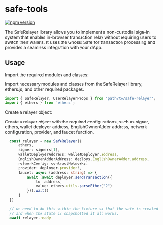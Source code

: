 # safe-tools

[![npm version](https://badge.fury.io/js/@skaleboarder%2Fsafe-tools.svg)](https://badge.fury.io/js/@skaleboarder%2Fsafe-tools)

The SafeRelayer library allows you to implement a non-custodial sign-in system that enables in-browser transaction relay without requiring users to switch their wallets. It uses the Gnosis Safe for transaction processing and provides a seamless integration with your dApp.

## Usage

Import the required modules and classes:

Import necessary modules and classes from the SafeRelayer library, ethers.js, and other required packages.

```typescript
import { SafeRelayer, UserRelayerProps } from 'path/to/safe-relayer';
import { ethers } from 'ethers';
```

Create a relayer object:

Create a relayer object with the required configurations, such as signer, ethers, wallet deployer address, EnglishOwnerAdder address, network configuration, provider, and faucet function.

```typescript
  const relayer = new SafeRelayer({
      ethers,
      signer: signers[1],
      walletDeployerAddress: walletDeployer.address,
      EnglishOwnerAdderAddress: deploys.EnglishOwnerAdder.address,
      networkConfig: contractNetworks,
      provider: deployer.provider!,
      faucet: async (address: string) => {
          await (await deployer.sendTransaction({
              to: address,
              value: ethers.utils.parseEther("2")
          })).wait()
      }
  })
  
  // we need to do this within the fixture so that the safe is created before the test runs
  // and when the state is snapshotted it all works.
  await relayer.ready
```

